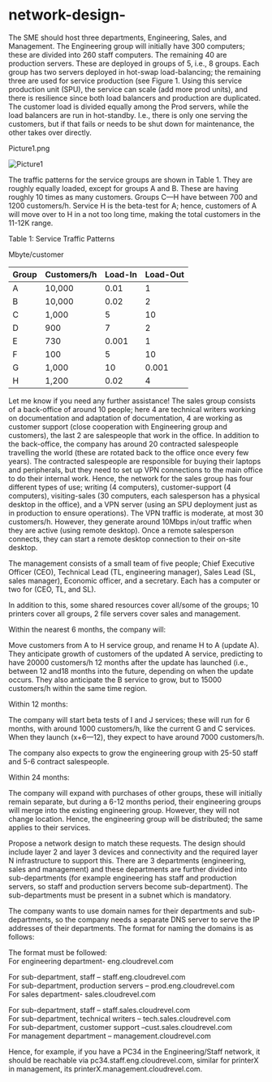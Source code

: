 # network-design-
The SME should host three departments, Engineering, Sales, and Management. The Engineering group will initially have 300 computers; these are divided into 260 staff computers. The remaining 40 are production servers. These are deployed in groups of 5, i.e., 8 groups. Each group has two servers deployed in hot-swap load-balancing; the remaining three are used for service production (see Figure 1. Using this service production unit (SPU), the service can scale (add more prod units), and there is resilience since both load balancers and production are duplicated. The customer load is divided equally among the Prod servers, while the load balancers are run in hot-standby. I.e., there is only one serving the customers, but if that fails or needs to be shut down for maintenance, the other takes over directly.   

Picture1.png

 ![Picture1](https://github.com/shivaprasadchanda/network-design-/assets/85048550/f7fe16b0-c90f-4935-81d4-8e2bf22d25f6)


 

The traffic patterns for the service groups are shown in Table 1. They are roughly equally loaded, except for groups A and B. These are having roughly 10 times as many customers. Groups C—H have between 700 and 1200 customers/h. Service H is the beta-test for A; hence, customers of A will move over to H in a not too long time, making the total customers in the 11-12K range. 

 

  Table 1: Service Traffic Patterns 

 

 

Mbyte/customer 


| Group | Customers/h | Load-In | Load-Out |
|-------|--------------|---------|----------|
| A     | 10,000       | 0.01    | 1        |
| B     | 10,000       | 0.02    | 2        |
| C     | 1,000        | 5       | 10       |
| D     | 900          | 7       | 2        |
| E     | 730          | 0.001   | 1        |
| F     | 100          | 5       | 10       |
| G     | 1,000        | 10      | 0.001    |
| H     | 1,200        | 0.02    | 4        |

Let me know if you need any further assistance!
 The sales group consists of a back-office of around 10 people; here 4 are technical writers working on documentation and adaptation of documentation, 4 are working as customer support (close cooperation with Engineering group and customers), the last 2 are salespeople that work in the office. In addition to the back-office, the company has around 20 contracted salespeople travelling the world (these are rotated back to the office once every few years). The contracted salespeople are responsible for buying their laptops and peripherals, but they need to set up VPN connections to the main office to do their internal work. Hence, the network for the sales group has four different types of use; writing (4 computers), customer-support (4 computers), visiting-sales (30 computers, each salesperson has a physical desktop in the office), and a VPN server (using an SPU deployment just as in production to ensure operations). The VPN traffic is moderate, at most 30 customers/h. However, they generate around 10Mbps in/out traffic when they are active (using remote desktop). Once a remote salesperson connects, they can start a remote desktop connection to their on-site desktop.  

   

The management consists of a small team of five people; Chief Executive Officer (CEO), Technical Lead (TL, engineering manager), Sales Lead (SL, sales manager), Economic officer, and a secretary. Each has a computer or two for (CEO, TL, and SL).  

   

In addition to this, some shared resources cover all/some of the groups; 10 printers cover all groups, 2 file servers cover sales and management.  

   

Within the nearest 6 months, the company will:  

Move customers from A to H service group, and rename H to A (update A). They anticipate growth of customers of the updated A service, predicting to have 20000 customers/h 12 months after the update has launched (i.e., between 12 and18 months into the future, depending on when the update occurs. They also anticipate the B service to grow, but to 15000 customers/h within the same time region.  

   

Within 12 months:  

The company will start beta tests of I and J services; these will run for 6 months, with around 1000 customers/h, like the current G and C services. When they launch (x+6—12), they expect to have around 7000 customers/h.  

The company also expects to grow the engineering group with 25-50 staff and 5-6 contract salespeople.  

   

Within 24 months:  

The company will expand with purchases of other groups, these will initially remain separate, but during a 6-12 months period, their engineering groups will merge into the existing engineering group. However, they will not change location. Hence, the engineering group will be distributed; the same applies to their services.  

   

  

Propose a network design to match these requests. The design should include layer 2 and layer 3 devices and connectivity and the required layer N infrastructure to support this. There are 3 departments (engineering, sales and management) and these departments are further divided into sub-departments (for example engineering has staff and production servers, so staff and production servers become sub-department). The sub-departments must be present in a subnet which is mandatory.  

The company wants to use domain names for their departments and sub-departments, so the company needs a separate DNS server to serve the IP addresses of their departments. The format for naming the domains is as follows: 

The format must be followed:  
For engineering department- eng.cloudrevel.com  

For sub-department, staff – staff.eng.cloudrevel.com  
For sub-department, production servers – prod.eng.cloudrevel.com  
For sales department- sales.cloudrevel.com  

For sub-department, staff – staff.sales.cloudrevel.com  
For sub-department, technical writers – tech.sales.cloudrevel.com  
For sub-department, customer support –cust.sales.cloudrevel.com  
For management department – management.cloudrevel.com    

Hence, for example, if you have a PC34 in the Engineering/Staff network, it should be reachable via pc34.staff.eng.cloudrevel.com, similar for printerX in management, its printerX.management.cloudrevel.com.   

 
